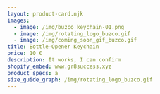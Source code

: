 ```yaml
---
layout: product-card.njk
images:
  - image: /img/buzco_keychain-01.png
  - image: /img/rotating_logo_buzco.gif
  - image: /img/coming_soon_gif_buzco.gif
title: Bottle-Opener Keychain
price: 10 €
description: It works, I can confirm
shopify_embed: www.gr8success.xyz
product_specs: a
size_guide_graph: /img/rotating_logo_buzco.gif
---
```

